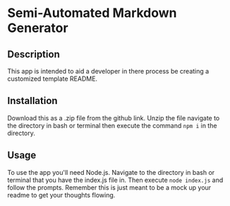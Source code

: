 # Semi-Automated Markdown Generator

## Description 
This app is intended to aid a developer in there process be creating a customized template README. 

## Installation
Download this as a .zip file from the github link. Unzip the file navigate to the directory in bash or terminal then execute the command  ``npm i`` in the directory. 

## Usage 
To use the app you'll need Node.js. Navigate to the directory in bash or terminal that you have the index.js file in. Then execute ``node index.js`` and follow the prompts. Remember this is just meant to be a mock up your readme to get your thoughts flowing.
